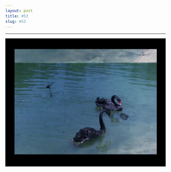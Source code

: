 ```yaml
---
layout: post
title: #53
slug: #53
---
```

---
<p class="description" style="text-align: center;">
<img src="/assets/danilo-luna-archives-15.jpg" />
  <br>
  <br>
